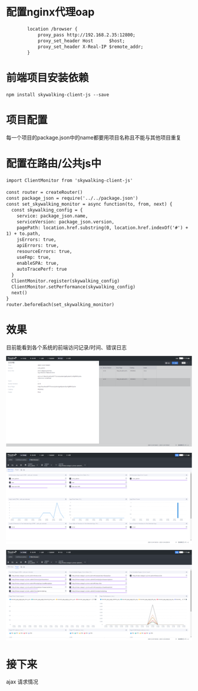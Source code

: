 # 配置nginx代理oap

```
		location /browser {
			proxy_pass http://192.168.2.35:12800;
			proxy_set_header Host      $host;
			proxy_set_header X-Real-IP $remote_addr;
		}
```

# 前端项目安装依赖

```
npm install skywalking-client-js --save
```

# 项目配置

每一个项目的package.json中的name都要用项目名称且不能与其他项目重复

# 配置在路由/公共js中

```
import ClientMonitor from 'skywalking-client-js'

const router = createRouter()
const package_json = require('../../package.json')
const set_skywalking_monitor = async function(to, from, next) {
  const skywalking_config = {
    service: package_json.name,
    serviceVersion: package_json.version,
    pagePath: location.href.substring(0, location.href.indexOf('#') + 1) + to.path,
    jsErrors: true,
    apiErrors: true,
    resourceErrors: true,
    useFmp: true,
    enableSPA: true,
    autoTracePerf: true
  }
  ClientMonitor.register(skywalking_config)
  ClientMonitor.setPerformance(skywalking_config)
  next()
}
router.beforeEach(set_skywalking_monitor)
```



# 效果

目前能看到各个系统的前端访问记录/时间、错误日志

![image-20201204200328447](skywalking前端监控.assets/image-20201204200328447.png)

![image-20201204200331763](skywalking前端监控.assets/image-20201204200331763.png)

![image-20201204200334641](skywalking前端监控.assets/image-20201204200334641.png)

# 接下来

ajax 请求情况